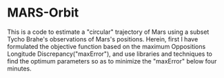 # MARS-Orbit
This is a code to estimate a "circular" trajectory of Mars using a subset Tycho Brahe's observations of Mars's positions. Herein, first I have formulated the objective function based on the maximum Oppositions Longitude Discrepancy("maxError"), and use libraries and techniques to find the optimum parameters so as to minimize the "maxError" below four minutes.
